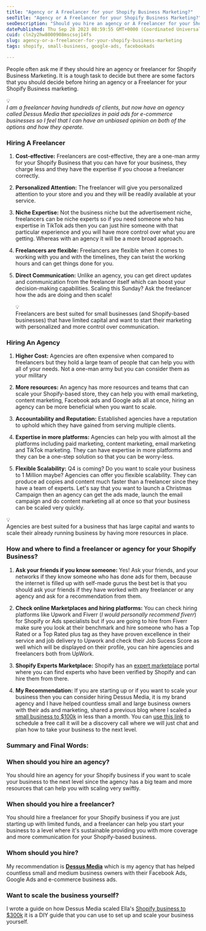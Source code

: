 ```yaml
---
title: "Agency or A Freelancer for your Shopify Business Marketing?"
seoTitle: "Agency or A Freelancer for your Shopify Business Marketing?"
seoDescription: "Should you hire an agency or A Freelancer for your Shopify Business Marketing? This article answers your queries with proper recommendations for your biz"
datePublished: Thu Sep 28 2023 08:59:55 GMT+0000 (Coordinated Universal Time)
cuid: cln2y2hw8000908mscsoj14fs
slug: agency-or-a-freelancer-for-your-shopify-business-marketing
tags: shopify, small-business, google-ads, facebookads

---
```


People often ask me if they should hire an agency or freelancer for Shopify Business Marketing. It is a tough task to decide but there are some factors that you should decide before hiring an agency or a Freelancer for your Shopify Business marketing.

<div data-node-type="callout">
<div data-node-type="callout-emoji">💡</div>
<div data-node-type="callout-text"><em>I am a freelancer having hundreds of clients, but now have an agency called Dessus Media that specializes in paid ads for e-commerce businesses so I feel that I can have an unbiased opinion on both of the options and how they operate.</em></div>
</div>

### Hiring A Freelancer

1. **Cost-effective:** Freelancers are cost-effective, they are a one-man army for your Shopify Business that you can have for your business, they charge less and they have the expertise if you choose a freelancer correctly.
    
2. **Personalized Attention:** The freelancer will give you personalized attention to your store and you and they will be readily available at your service.
    
3. **Niche Expertise:** Not the business niche but the advertisement niche, freelancers can be niche experts so if you need someone who has expertise in TikTok ads then you can just hire someone with that particular experience and you will have more control over what you are getting. Whereas with an agency it will be a more broad approach.
    
4. **Freelancers are flexible:** Freelancers are flexible when it comes to working with you and with the timelines, they can twist the working hours and can get things done for you.
    
5. **Direct Communication:** Unlike an agency, you can get direct updates and communication from the freelancer itself which can boost your decision-making capabilities. Scaling this Sunday? Ask the freelancer how the ads are doing and then scale!
    
    <div data-node-type="callout">
    <div data-node-type="callout-emoji">💡</div>
    <div data-node-type="callout-text">Freelancers are best suited for small businesses (and Shopify-based businesses) that have limited capital and want to start their marketing with personalized and more control over communication.</div>
    </div>
    

### Hiring An Agency

1. **Higher Cost:** Agencies are often expensive when compared to freelancers but they hold a large team of people that can help you with all of your needs. Not a one-man army but you can consider them as your military
    
2. **More resources:** An agency has more resources and teams that can scale your Shopify-based store, they can help you with email marketing, content marketing, Facebook ads and Google ads all at once, hiring an agency can be more beneficial when you want to scale.
    
3. **Accountability and Reputation:** Established agencies have a reputation to uphold which they have gained from serving multiple clients.
    
4. **Expertise in more platforms:** Agencies can help you with almost all the platforms including paid marketing, content marketing, email marketing and TikTok marketing. They can have expertise in more platforms and they can be a one-step solution so that you can be worry-less.
    
5. **Flexible Scalability:** Q4 is coming? Do you want to scale your business to 1 Million maybe? Agencies can offer you flexible scalability. They can produce ad copies and content much faster than a freelancer since they have a team of experts. Let's say that you want to launch a Christmas Campaign then an agency can get the ads made, launch the email campaign and do content marketing all at once so that your business can be scaled very quickly.
    

<div data-node-type="callout">
<div data-node-type="callout-emoji">💡</div>
<div data-node-type="callout-text">Agencies are best suited for a business that has large capital and wants to scale their already running business by having more resources in place.</div>
</div>

### How and where to find a freelancer or agency for your Shopify Business?

1. **Ask your friends if you know someone:** Yes! Ask your friends, and your networks if they know someone who has done ads for them, because the internet is filled up with self-made gurus the best bet is that you should ask your friends if they have worked with any freelancer or any agency and ask for a recommendation from them.
    
2. **Check online Marketplaces and hiring platforms:** You can check hiring platforms like Upwork and Fiverr (*I would personally recommend fiverr*) for Shopify or Ads specialists but if you are going to hire from Fiverr make sure you look at their benchmark and hire someone who has a Top Rated or a Top Rated plus tag as they have proven excellence in their service and job delivery to Upwork and check their Job Sucess Score as well which will be displayed on their profile, you can hire agencies and freelancers both from UpWork.
    
3. **Shopify Experts Marketplace:** Shopify has an [expert marketplace](https://experts.shopify.com/) portal where you can find experts who have been verified by Shopify and can hire them from there.
    
4. **My Recommendation:** If you are starting up or if you want to scale your business then you can consider hiring Dessus Media, it is my brand agency and I have helped countless small and large business owners with their ads and marketing, shared a previous blog where I scaled a [small business to $100k](https://nikhil.pro/how-we-made-100k-in-less-than-a-month-using-facebook-ads) in less than a month. You can [use this link](https://calendly.com/dessusmedia) to schedule a free call it will be a discovery call where we will just chat and plan how to take your business to the next level.
    

### Summary and Final Words:

### **When should you hire an agency?**

You should hire an agency for your Shopify business if you want to scale your business to the next level since the agency has a big team and more resources that can help you with scaling very swiftly.

### **When should you hire a freelancer?**

You should hire a freelancer for your Shopify business if you are just starting up with limited funds, and a freelancer can help you start your business to a level where it's sustainable providing you with more coverage and more communication for your Shopify-based business.

### **Whom should you hire?**

My recommendation is [**Dessus Media**](https://dessusmedia.com/) which is my agency that has helped countless small and medium business owners with their Facebook Ads, Google Ads and e-commerce business ads.

### **Want to scale the business yourself?**

I wrote a guide on how Dessus Media scaled Ella's [Shopify business to $300k](https://dessusmedia.com/blog/how-we-scaled-this-us-based-shopify-store-to-300000/) it is a DIY guide that you can use to set up and scale your business yourself.